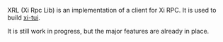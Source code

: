 XRL (Xi Rpc Lib) is an implementation of a client for Xi RPC.
It is used to build [xi-tui](https://github.com/little-dude/xi-tui/).

It is still work in progress, but the major features are already in place.
